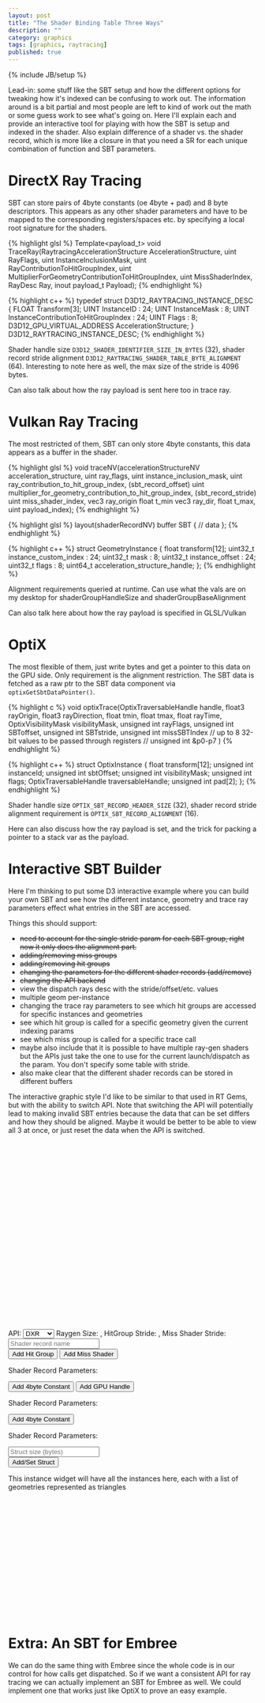 ```yaml
---
layout: post
title: "The Shader Binding Table Three Ways"
description: ""
category: graphics
tags: [graphics, raytracing]
published: true
---
```

{% include JB/setup %}

Lead-in: some stuff like the SBT setup and how the different options for
tweaking how it's indexed can be confusing to work out. The information around
is a bit partial and most people are left to kind of work out the math or some
guess work to see what's going on. Here I'll explain each and provide an interactive
tool for playing with how the SBT is setup and indexed in the shader.
Also explain difference of a shader vs. the shader record, which is more like
a closure in that you need a SR for each unique combination of function and SBT parameters.

<!--more-->

# DirectX Ray Tracing

SBT can store pairs of 4byte constants (oe 4byte + pad) and 8 byte descriptors.
This appears as any other shader parameters and have to be mapped to the corresponding
registers/spaces etc. by specifying a local root signature for the shaders.

{% highlight glsl %}
Template<payload_t>
void TraceRay(RaytracingAccelerationStructure AccelerationStructure,
              uint RayFlags,
              uint InstanceInclusionMask,
              uint RayContributionToHitGroupIndex,
              uint MultiplierForGeometryContributionToHitGroupIndex,
              uint MissShaderIndex,
              RayDesc Ray,
              inout payload_t Payload);
{% endhighlight %}

{% highlight c++ %}
typedef struct D3D12_RAYTRACING_INSTANCE_DESC {
  FLOAT                     Transform[3];
  UINT                      InstanceID : 24;
  UINT                      InstanceMask : 8;
  UINT                      InstanceContributionToHitGroupIndex : 24;
  UINT                      Flags : 8;
  D3D12_GPU_VIRTUAL_ADDRESS AccelerationStructure;
} D3D12_RAYTRACING_INSTANCE_DESC;
{% endhighlight %}

Shader handle size `D3D12_SHADER_IDENTIFIER_SIZE_IN_BYTES` (32), shader record
stride alignment `D3D12_RAYTRACING_SHADER_TABLE_BYTE_ALIGNMENT` (64). Interesting
to note here as well, the max size of the stride is 4096 bytes.

Can also talk about how the ray payload is sent here too in trace ray.

# Vulkan Ray Tracing

The most restricted of them, SBT can only store 4byte constants, this data appears
as a buffer in the shader.

{% highlight glsl %}
void traceNV(accelerationStructureNV acceleration_structure,
              uint ray_flags,
              uint instance_inclusion_mask,
              uint ray_contribution_to_hit_group_index, (sbt_record_offset)
              uint multiplier_for_geometry_contribution_to_hit_group_index, (sbt_record_stride)
              uint miss_shader_index,
              vec3 ray_origin
              float t_min
              vec3 ray_dir,
              float t_max,
              uint payload_index);
{% endhighlight %}

{% highlight glsl %}
layout(shaderRecordNV) buffer SBT {
    // data
};
{% endhighlight %}

{% highlight c++ %}
struct GeometryInstance {
    float transform[12];
    uint32_t instance_custom_index : 24;
    uint32_t mask : 8;
    uint32_t instance_offset : 24;
    uint32_t flags : 8;
    uint64_t acceleration_structure_handle;
};
{% endhighlight %}

Alignment requirements queried at runtime. Can use what the vals are on my desktop
for shaderGroupHandleSize and shaderGroupBaseAlignment

Can also talk here about how the ray payload is specified in GLSL/Vulkan

# OptiX

The most flexible of them, just write bytes and get a pointer to this data
on the GPU side. Only requirement is the alignment restriction.
The SBT data is fetched as a raw ptr to the SBT data component via
`optixGetSbtDataPointer()`.

{% highlight c %}
void optixTrace(OptixTraversableHandle handle,
    float3 rayOrigin,
    float3 rayDirection,
    float tmin,
    float tmax,
    float rayTime,
    OptixVisibilityMask visibilityMask,
    unsigned int rayFlags,
    unsigned int SBToffset,
    unsigned int SBTstride,
    unsigned int missSBTIndex
    // up to 8 32-bit values to be passed through registers
    // unsigned int &p0-p7
)
{% endhighlight %}

{% highlight c++ %}
struct OptixInstance {
    float transform[12];
    unsigned int instanceId;
    unsigned int sbtOffset;
    unsigned int visibilityMask;
    unsigned int flags;
    OptixTraversableHandle traversableHandle;
    unsigned int pad[2];
};
{% endhighlight %}

Shader handle size `OPTIX_SBT_RECORD_HEADER_SIZE` (32), shader record stride
alignment requirement is `OPTIX_SBT_RECORD_ALIGNMENT` (16).

Here can also discuss how the ray payload is set, and the trick for packing
a pointer to a stack var as the payload.

# Interactive SBT Builder

Here I'm thinking to put some D3 interactive example where you can build your
own SBT and see how the different instance, geometry and trace ray parameters
effect what entries in the SBT are accessed.

Things this should support:

- <s>need to account for the single stride param for each SBT group, right now
      it only does the alignment part.</s>
- <s>adding/removing miss groups</s>
- <s>adding/removing hit groups</s>
- <s>changing the parameters for the different shader records (add/remove)</s>
- <s>changing the API backend</s>
- view the dispatch rays desc with the stride/offset/etc. values
- multiple geom per-instance
- changing the trace ray parameters to see which hit groups are accessed for specific
      instances and geometries
- see which hit group is called for a specific geometry given the current indexing params
- see which miss group is called for a specific trace call
- maybe also include that it is possible to have multiple ray-gen shaders but the APIs
      just take the one to use for the current launch/dispatch as the param. You don't specify
      some table with stride.
- also make clear that the different shader records can be stored in different buffers

The interactive graphic style I'd like to be similar to that used in RT Gems, but with
the ability to switch API. Note that switching the API will potentially lead to making
invalid SBT entries because the data that can be set differs and how they should be
aligned. Maybe it would be better to be able to view all 3 at once, or just reset the
data when the API is switched.

<div class="col-12">
    <svg width="100%" width="800" height="380" id="sbtWidget">
    </svg>
    <div class="col-12 row mb-2">
        <div class="col-12 mb-3">
            API: <select id="selectAPI" onchange="selectAPI()">
            <option selected="selected">DXR</option>
            <option>Vulkan</option>
            <option>OptiX</option>
            </select>
            Raygen Size: <span id='raygenSize'></span>,
            HitGroup Stride: <span id='hitGroupStride'></span>,
            Miss Shader Stride: <span id='missStride'></span>
        </div>
        <div class="col-6">
            <input type="text" class="form-control" id="shaderRecordName" placeholder="Shader record name">
        </div>
        <div class="col-6">
            <button id="addHitGroup" type="button" class="btn btn-primary" onclick="addShaderRecord('hitgroup')">Add Hit Group</button>
            <button id="addMissShader" type="button" class="btn btn-primary" onclick="addShaderRecord('miss')">Add Miss Shader</button>
        </div>
        <div class="col-12" id="dxrParamsUI">
            <p class="mt-2 mb-1">Shader Record Parameters:</p>
            <button id="addConstant" type="button" class="btn btn-primary" onclick="addConstantParam()">Add 4byte Constant</button>
            <button id="addGPUHandle" type="button" class="btn btn-primary" onclick="addGPUHandleParam()">Add GPU Handle</button>
        </div>
        <div class="col-12" id="vulkanParamsUI">
            <p class="mt-2 mb-1">Shader Record Parameters:</p>
            <button id="addConstant" type="button" class="btn btn-primary" onclick="addConstantParam()">Add 4byte Constant</button>
        </div>
        <div class="col-12 row" id="optixParamsUI">
            <div class="col-12">
                <p class="mt-2 mb-1">Shader Record Parameters:</p>
            </div>
            <div class="col-6 mb-2">
                <input type="number" class="form-control" id="structParamSize" placeholder="Struct size (bytes)">
            </div>
            <div class="col-6">
                <button id="addStruct" type="button" class="btn btn-primary" onclick="addStructParam()">Add/Set Struct</button>
            </div>
        </div>
    </div>
</div>

This instance widget will have all the instances here, each with a list of geometries
represented as triangles
<svg width="800" height="400" class="col-12" id="instanceWidget">
</svg>

# Extra: An SBT for Embree

We can do the same thing with Embree since the whole code is in our control for
how calls get dispatched. So if we want a consistent API for ray tracing we can
actually implement an SBT for Embree as well. We could implement one that works
just like OptiX to prove an easy example.

<script src="https://d3js.org/d3.v5.min.js"></script>
<script src="/assets/sbt.js"></script>

